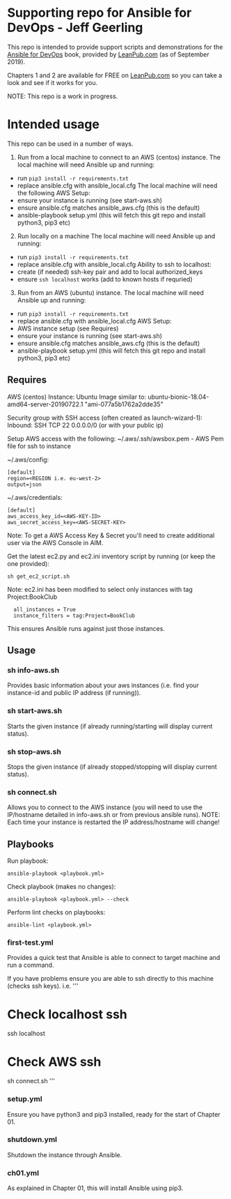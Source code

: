 # Supporting repo for Ansible for DevOps - Jeff Geerling
This repo is intended to provide support scripts and demonstrations for the [Ansible for DevOps](https://leanpub.com/ansible-for-devops) book, provided by [LeanPub.com](https://leanpub.com/ansible-for-devops) (as of September 2019).

Chapters 1 and 2 are available for FREE on [LeanPub.com](https://leanpub.com/ansible-for-devops) so you can take a look and see if it works for you.

NOTE: This repo is a work in progress.

# Intended usage
This repo can be used in a number of ways.
1. Run from a local machine to connect to an AWS (centos) instance.
  The local machine will need Ansible up and running:
  - run `pip3 install -r requirements.txt`
  - replace ansible.cfg with ansible_local.cfg
  The local machine will need the following AWS Setup:
  - ensure your instance is running (see start-aws.sh)
  - ensure ansible.cfg matches ansible_aws.cfg (this is the default)
  - ansible-playbook setup.yml (this will fetch this git repo and install python3, pip3 etc)

2. Run locally on a machine
  The local machine will need Ansible up and running:
  - run `pip3 install -r requirements.txt`
  - replace ansible.cfg with ansible_local.cfg
  Ability to ssh to localhost:
  - create (if needed) ssh-key pair and add to local authorized_keys
  - ensure `ssh localhost` works (add to known hosts if requried)

3. Run from an AWS (ubuntu) instance.
  The local machine will need Ansible up and running:
  - run `pip3 install -r requirements.txt`
  - replace ansible.cfg with ansible_local.cfg
  AWS Setup:
  - AWS instance setup (see Requires)
  - ensure your instance is running (see start-aws.sh)
  - ensure ansible.cfg matches ansible_aws.cfg (this is the default)
  - ansible-playbook setup.yml (this will fetch this git repo and install python3, pip3 etc)


## Requires
AWS (centos) Instance:
Ubuntu Image similar to:
ubuntu-bionic-18.04-amd64-server-20190722.1 "ami-077a5b1762a2dde35"

Security group with SSH access (often created as launch-wizard-1):
Inbound: SSH TCP 22 0.0.0.0/0 (or with your public ip)

Setup AWS access with the following:
~/.aws/.ssh/awsbox.pem - AWS Pem file for ssh to instance

~/.aws/config:
```
[default]
region=<REGION i.e. eu-west-2>
output=json
```

~/.aws/credentials:
```
[default]
aws_access_key_id=<AWS-KEY-ID>
aws_secret_access_key=<AWS-SECRET-KEY>
```
Note: To get a AWS Access Key & Secret you'll need to create additional user via the AWS Console in AIM.

Get the latest ec2.py and ec2.ini inventory script by running (or keep the one provided):
```
sh get_ec2_script.sh
```
Note: ec2.ini has been modified to select only instances with tag Project:BookClub
```
  all_instances = True
  instance_filters = tag:Project=BookClub
```
This ensures Ansible runs against just those instances.

## Usage
### sh info-aws.sh
Provides basic information about your aws instances (i.e. find your instance-id and public IP address (if running)).

### sh start-aws.sh <instance-id>
Starts the given instance (if already running/starting will display current status).

### sh stop-aws.sh <instance-id>
Stops the given instance (if already stopped/stopping will display current status).

### sh connect.sh <instance-ip-address>
Allows you to connect to the AWS instance (you will need to use the IP/hostname detailed in info-aws.sh or from previous ansible runs).
NOTE: Each time your instance is restarted the IP address/hostname will change!

## Playbooks
Run playbook:
```
ansible-playbook <playbook.yml>
```
Check playbook (makes no changes):
```
ansible-playbook <playbook.yml> --check
```
Perform lint checks on playbooks:
```
ansible-lint <playbook.yml>
```

### first-test.yml
Provides a quick test that Ansible is able to connect to target machine and run a command.

If you have problems ensure you are able to ssh directly to this machine (checks ssh keys).
i.e.
'''
# Check localhost ssh
ssh localhost
# Check AWS ssh
sh connect.sh <instance-ip-address>
'''

### setup.yml
Ensure you have python3 and pip3 installed, ready for the start of Chapter 01.

### shutdown.yml
Shutdown the instance through Ansible.

### ch01.yml
As explained in Chapter 01, this will install Ansible using pip3.
